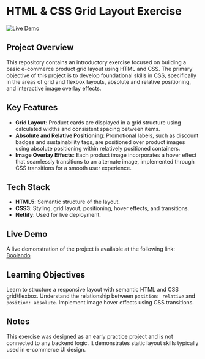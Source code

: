 # HTML & CSS Grid Layout Exercise

[![Live Demo](https://img.shields.io/badge/live-demo-brightgreen)](https://boolando-2.netlify.app/)

## Project Overview

This repository contains an introductory exercise focused on building a basic e-commerce product grid layout using HTML and CSS. The primary objective of this project is to develop foundational skills in CSS, specifically in the areas of grid and flexbox layouts, absolute and relative positioning, and interactive image overlay effects.

## Key Features

- **Grid Layout**: Product cards are displayed in a grid structure using calculated widths and consistent spacing between items.
- **Absolute and Relative Positioning**: Promotional labels, such as discount badges and sustainability tags, are positioned over product images using absolute positioning within relatively positioned containers.
- **Image Overlay Effects**: Each product image incorporates a hover effect that seamlessly transitions to an alternate image, implemented through CSS transitions for a smooth user experience.

## Tech Stack
- **HTML5**: Semantic structure of the layout.
- **CSS3**: Styling, grid layout, positioning, hover effects, and transitions.
- **Netlify**: Used for live deployment.

## Live Demo

A live demonstration of the project is available at the following link:  
[Boolando](https://boolando-2.netlify.app/)

## Learning Objectives
Learn to structure a responsive layout with semantic HTML and CSS grid/flexbox.
Understand the relationship between `position: relative` and `position: absolute`.
Implement image hover effects using CSS transitions.

## Notes
This exercise was designed as an early practice project and is not connected to any backend logic. It demonstrates static layout skills typically used in e-commerce UI design.